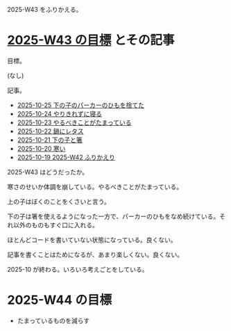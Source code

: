 2025-W43 をふりかえる。

# [2025-W43 の目標][2025-10-19] とその記事

目標。

(なし)

記事。

- [2025-10-25 下の子のパーカーのひもを捨てた][2025-10-25]
- [2025-10-24 やりきれずに寝る][2025-10-24]
- [2025-10-23 やるべきことがたまっている][2025-10-23]
- [2025-10-22 鍋にレタス][2025-10-22]
- [2025-10-21 下の子と箸][2025-10-21]
- [2025-10-20 寒い][2025-10-20]
- [2025-10-19 2025-W42 ふりかえり][2025-10-19]

2025-W43 はどうだったか。

寒さのせいか体調を崩している。やるべきことがたまっている。

上の子はぼくのことをくさいと言う。

下の子は箸を使えるようになった一方で、パーカーのひもをなめ続けている。それ以外のものもすぐ口に入れる。

ほとんどコードを書いていない状態になっている。良くない。

記事を書くことはためになるが、あまり楽しくない。良くない。

2025-10 が終わる。いろいろ考えごとをしている。

# 2025-W44 の目標

- たまっているものを減らす

[2025-10-19]: https://blog.bouzuya.net/2025/10/19/
[2025-10-20]: https://blog.bouzuya.net/2025/10/20/
[2025-10-21]: https://blog.bouzuya.net/2025/10/21/
[2025-10-22]: https://blog.bouzuya.net/2025/10/22/
[2025-10-23]: https://blog.bouzuya.net/2025/10/23/
[2025-10-24]: https://blog.bouzuya.net/2025/10/24/
[2025-10-25]: https://blog.bouzuya.net/2025/10/25/
